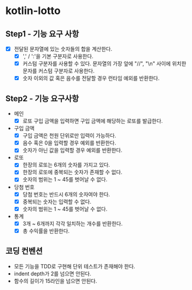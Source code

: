 # kotlin-lotto

## Step1 - 기능 요구 사항
- [x] 전달된 문자열에 있는 숫자들의 합을 계산한다.
  - [x] ',' / ':'을 기본 구분자로 사용한다.
  - [x] 커스텀 구분자를 사용할 수 있다. 문자열의 가장 앞에 "//", "\n" 사이에 위치한 문자를 커스텀 구분자로 사용한다.
  - [x] 숫자 이외의 값 혹은 음수를 전달할 경우 런타임 예외를 반환한다.

## Step2 - 기능 요구사항
- 메인
  - [x] 로또 구입 금액을 입력하면 구입 금액에 해당하는 로또를 발급한다.
- 구입 금액
  - [x] 구입 금액은 천원 단위로만 입력이 가능하다.
  - [x] 음수 혹은 0을 입력할 경우 예외를 반환한다.
  - [x] 숫자가 아닌 값을 입력할 경우 예외를 반환한다.
- 로또
  - [x] 한장의 로또는 6개의 숫자를 가지고 있다.
  - [x] 한장의 로또에 중복되는 숫자가 존재할 수 없다.
  - [x] 숫자의 범위는 1 ~ 45를 벗어날 수 없다.
- 당첨 번호
  - [x] 당첨 번호는 반드시 6개의 숫자여야 한다.
  - [x] 중복되는 숫자는 입력할 수 없다.
  - [x] 숫자의 범위는 1 ~ 45를 벗어날 수 없다.
- 통계
  - [x] 3개 ~ 6개까지 각각 일치하는 개수를 반환한다.
  - [x] 총 수익률을 반환한다.
 
## 코딩 컨벤션
- 모든 기능을 TDD로 구현해 단위 테스트가 존재해야 한다.
- indent depth가 2를 넘으면 안된다.
- 함수의 길이가 15라인을 넘으면 안된다.
